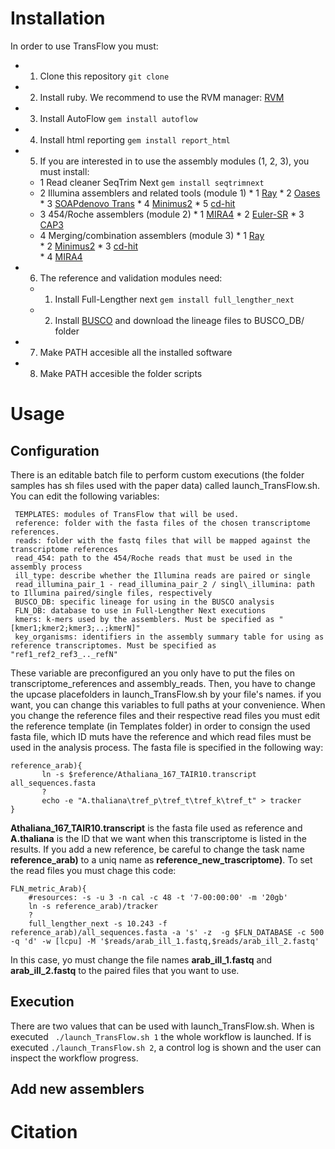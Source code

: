 # Installation

In order to use TransFlow you must:
 *   1. Clone this repository
        `git clone `
 *   2. Install ruby. We recommend to use the RVM manager:  [RVM](https://rvm.io/)
 *   3. Install AutoFlow
        `gem install autoflow`
 *   4. Install html reporting
        `gem install report_html`
 *   5. If you are interested in to use the assembly modules (1, 2, 3), you must install:
	 *  1 Read cleaner SeqTrim Next
	        `gem install seqtrimnext`
	 *  2 Illumina assemblers and related tools (module 1)
        	* 1 [Ray](http://denovoassembler.sourceforge.net/)
	        * 2 [Oases](https://github.com/dzerbino/oases)
        	* 3 [SOAPdenovo Trans](https://sourceforge.net/projects/soapdenovotrans/files/SOAPdenovo-Trans/)
	        * 4 [Minimus2](https://sourceforge.net/projects/amos/files/amos/3.1.0/)
	        * 5 [cd-hit](http://weizhongli-lab.org/cd-hit/)        
	 *  3 454/Roche assemblers (module 2)
	        * 1 [MIRA4](https://sourceforge.net/projects/mira-assembler/)
        	* 2 [Euler-SR](http://cseweb.ucsd.edu/~ppevzner/software.html)
	        * 3 [CAP3](http://seq.cs.iastate.edu/cap3.html)        
	 *  4 Merging/combination assemblers (module 3)
	        * 1 [Ray](http://denovoassembler.sourceforge.net/)        
        	* 2 [Minimus2](https://sourceforge.net/projects/amos/files/amos/3.1.0/)
	        * 3 [cd-hit](http://weizhongli-lab.org/cd-hit/)  
	        * 4 [MIRA4](https://sourceforge.net/projects/mira-assembler/)
 *   6. The reference and validation modules need:
	 *   1. Install Full-Lengther next
        	`gem install full_lengther_next`
	 *   2. Install [BUSCO](http://busco.ezlab.org/) and download the lineage files to BUSCO_DB/ folder
 *   7. Make PATH accesible all the installed software
 *   8. Make PATH accesible the folder scripts

# Usage

## Configuration
There is an editable batch file to perform custom executions (the folder samples has sh files used with the paper data) called launch_TransFlow.sh. You can edit the following variables:
```
 TEMPLATES: modules of TransFlow that will be used.
 reference: folder with the fasta files of the chosen transcriptome references.
 reads: folder with the fastq files that will be mapped against the transcriptome references
 read_454: path to the 454/Roche reads that must be used in the assembly process
 ill_type: describe whether the Illumina reads are paired or single
 read_illumina_pair_1 - read_illumina_pair_2 / singl\_illumina: path to Illumina paired/single files, respectively
 BUSCO_DB: specific lineage for using in the BUSCO analysis
 FLN_DB: database to use in Full-Lengther Next executions
 kmers: k-mers used by the assemblers. Must be specified as "[kmer1;kmer2;kmer3;..;kmerN]" 
 key_organisms: identifiers in the assembly summary table for using as reference transcriptomes. Must be specified as "ref1_ref2_ref3_.._refN" 
 ```
 These variable are preconfigured an you only have to put the files on transcriptome_references and assembly_reads. Then, you have to change the upcase placefolders in launch_TransFlow.sh by your file's names. if you want, you can change this variables to full paths at your convenience.
 When you change the reference files and their respective read files you must edit the reference template (in Templates folder) in order to consign the used fasta file, which ID muts have the reference and which read files must be used in the analysis process.
 The fasta file is specified  in the following way:
 ```
 reference_arab){
        ln -s $reference/Athaliana_167_TAIR10.transcript all_sequences.fasta
        ?
        echo -e "A.thaliana\tref_p\tref_t\tref_k\tref_t" > tracker
}
 ```
**Athaliana_167_TAIR10.transcript** is the fasta file used as reference and **A.thaliana** is the ID that we want when this transcriptome is listed in the results. If you add a new reference, be careful to change the task name  **reference_arab)** to a uniq name as **reference_new_trascriptome)**. To set the read files you must chage this code:
```
FLN_metric_Arab){
    #resources: -s -u 3 -n cal -c 48 -t '7-00:00:00' -m '20gb'
    ln -s reference_arab)/tracker
    ?
    full_lengther_next -s 10.243 -f reference_arab)/all_sequences.fasta -a 's' -z  -g $FLN_DATABASE -c 500 -q 'd' -w [lcpu] -M '$reads/arab_ill_1.fastq,$reads/arab_ill_2.fastq'
```
In this case, yo must change the file names **arab_ill_1.fastq** and **arab_ill_2.fastq** to the paired files that you want to use. 

## Execution
There are two values that can be used with launch_TransFlow.sh. When is executed
` ./launch_TransFlow.sh 1` the whole workflow is launched. If is executed `./launch_TransFlow.sh 2`, a control log is shown and the user can inspect the workflow progress.

## Add new assemblers
# Citation


